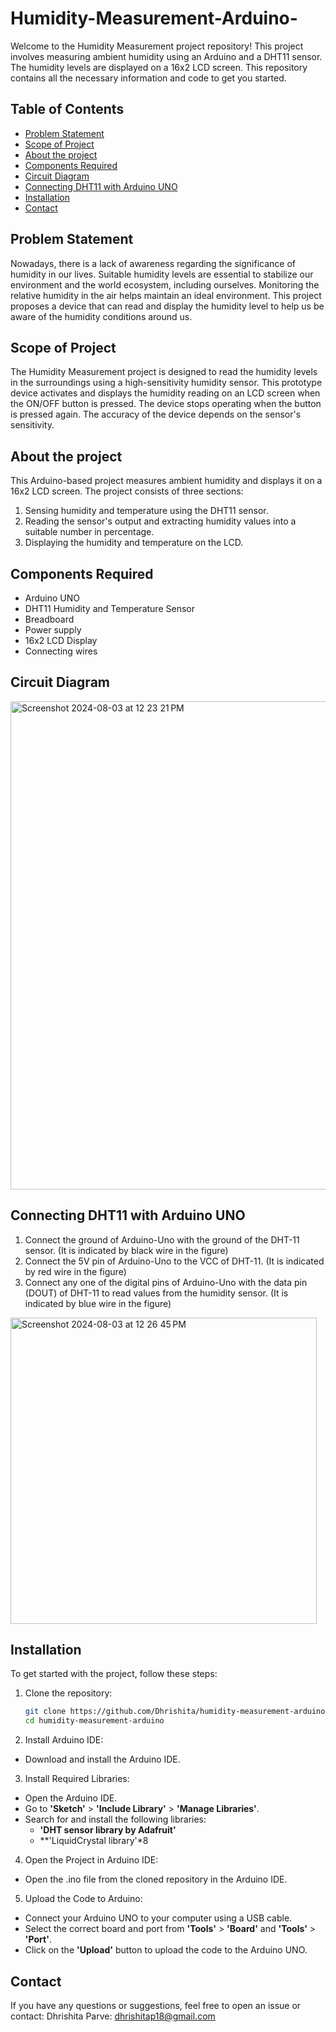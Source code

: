 # Humidity-Measurement-Arduino-
Welcome to the Humidity Measurement project repository! This project involves measuring ambient humidity using an Arduino and a DHT11 sensor. The humidity levels are displayed on a 16x2 LCD screen. This repository contains all the necessary information and code to get you started.

## Table of Contents

- [Problem Statement](#problemstatement)
- [Scope of Project](#scopeofproject)
- [About the project](#abouttheproject)
- [Components Required](#componentsrequired)
- [Circuit Diagram](#circuitdiagram)
- [Connecting DHT11 with Arduino UNO](#connectingDHT11witharduinoUNO)
- [Installation](#installation)
- [Contact](#contact)

## Problem Statement

Nowadays, there is a lack of awareness regarding the significance of humidity in our lives. Suitable humidity levels are essential to stabilize our environment and the world ecosystem, including ourselves. Monitoring the relative humidity in the air helps maintain an ideal environment. This project proposes a device that can read and display the humidity level to help us be aware of the humidity conditions around us.

## Scope of Project

The Humidity Measurement project is designed to read the humidity levels in the surroundings using a high-sensitivity humidity sensor. This prototype device activates and displays the humidity reading on an LCD screen when the ON/OFF button is pressed. The device stops operating when the button is pressed again. The accuracy of the device depends on the sensor's sensitivity.

## About the project
This Arduino-based project measures ambient humidity and displays it on a 16x2 LCD screen. The project consists of three sections:

1. Sensing humidity and temperature using the DHT11 sensor.
2. Reading the sensor's output and extracting humidity values into a suitable number in percentage.
3. Displaying the humidity and temperature on the LCD.

## Components Required

- Arduino UNO
- DHT11 Humidity and Temperature Sensor
- Breadboard
- Power supply
- 16x2 LCD Display
- Connecting wires

## Circuit Diagram

<img width="781" alt="Screenshot 2024-08-03 at 12 23 21 PM" src="https://github.com/user-attachments/assets/7eb99a40-baab-44b7-b630-85ad1f1f542c">

## Connecting DHT11 with Arduino UNO
1. Connect the ground of Arduino-Uno with the ground of the DHT-11 sensor.
(It is indicated by black wire in the figure)
2. Connect the 5V pin of Arduino-Uno to the VCC of DHT-11.
(It is indicated by red wire in the figure)
3. Connect any one of the digital pins of Arduino-Uno with the data pin (DOUT) of DHT-11 to read values from the humidity sensor.
(It is indicated by blue wire in the figure)

<img width="490" alt="Screenshot 2024-08-03 at 12 26 45 PM" src="https://github.com/user-attachments/assets/081c3718-a964-40c6-874f-1aebf74d066c">

## Installation

To get started with the project, follow these steps:

1. Clone the repository:
   
   ```bash
   git clone https://github.com/Dhrishita/humidity-measurement-arduino.git
   cd humidity-measurement-arduino
   
2. Install Arduino IDE:

- Download and install the Arduino IDE.

3. Install Required Libraries:

- Open the Arduino IDE.
- Go to **'Sketch'** > **'Include Library'** > **'Manage Libraries'**.
- Search for and install the following libraries:
  - **'DHT sensor library by Adafruit'**
  - **'LiquidCrystal library'*8
  
4. Open the Project in Arduino IDE:

- Open the .ino file from the cloned repository in the Arduino IDE.
  
5. Upload the Code to Arduino:

- Connect your Arduino UNO to your computer using a USB cable.
- Select the correct board and port from **'Tools'** > **'Board'** and **'Tools'** > **'Port'**.
- Click on the **'Upload'** button to upload the code to the Arduino UNO.
   
## Contact
If you have any questions or suggestions, feel free to open an issue or contact:
Dhrishita Parve: dhrishitap18@gmail.com

